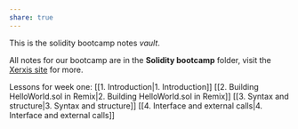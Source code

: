 ```yaml
---
share: true
---
```

This is the solidity bootcamp notes *vault*.

All notes for our bootcamp are in the **Solidity bootcamp** folder, visit the [Xerxis site](https://xerxis.io) for more.

Lessons for week one:
[[1. Introduction|1. Introduction]]
[[2. Building HelloWorld.sol in Remix|2. Building HelloWorld.sol in Remix]]
[[3. Syntax and structure|3. Syntax and structure]]
[[4. Interface and external calls|4. Interface and external calls]]

